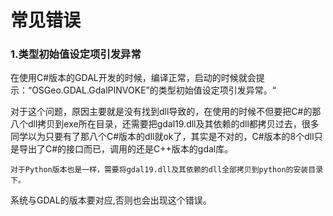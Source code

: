 #  常见错误



### 1.类型初始值设定项引发异常

在使用C#版本的GDAL开发的时候，编译正常，启动的时候就会提示：“OSGeo.GDAL.GdalPINVOKE”的类型初始值设定项引发异常。“

  对于这个问题，原因主要就是没有找到dll导致的，在使用的时候不但要把C#的那八个dll拷贝到exe所在目录，还需要把gdal19.dll及其依赖的dll都拷贝过去，很多同学以为只要有了那八个C#版本的dll就ok了，其实是不对的，C#版本的8个dll只是导出了C#的接口而已，调用的还是C++版本的gdal库。

    对于Python版本也是一样，需要将gdal19.dll及其依赖的dll全部拷贝到python的安装目录下。

 


系统与GDAL的版本要对应,否则也会出现这个错误。